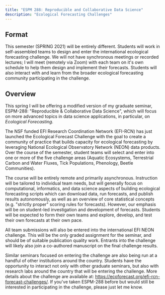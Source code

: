 ```yaml
---
title: "ESPM 288: Reproducible and Collaborative Data Science"
description: "Ecological Forecasting Challenges"
---
```


## Format

This semester (SPRING 2021) will be entirely different.  Students will work in self-assembled teams
to design and enter the international ecological forecasting challenge. We will not
have synchronous meetings or recorded lectures; I will meet (remotely via Zoom) with each team on it's
own schedule to help them design and implement their forecasts. Students will also
interact with and learn from the broader ecological forecasting community participating
in the challenge.


## Overview


This spring I will be offering a modified version of my graduate seminar, ESPM-288:
"Reproducible & Collaborative Data Science", which will focus on more
advanced topics in data science applications, in particular, on
*Ecological Forecasting*.

The NSF funded EFI Research Coordination Network (EFI-RCN) has just
launched the Ecological Forecast Challenge with the goal to create a
community of practice that builds capacity for ecological forecasting
by leveraging National Ecological Observatory Network (NEON)  data
products.  Over the course of the semester, student teams will select
and enter into one or more of the five challenge areas (Aquatic
Ecosystems, Terrestrial Carbon and Water Fluxes, Tick Populations,
Phenology, Beetle Communities).

The course will be entirely remote and primarily asynchronous.
Instruction will be tailored to individual team needs, but will
generally focus on computational, informatics, and data science
aspects of building ecological forecasting scripts which can download
data, run forecasts, and publish results autonomously, as well as an
overview of core statistical concepts (e.g. "strictly proper" scoring
rules for forecasts).  However, our emphasis will be on student-led
investigation and development of forecasts.  Students will be expected
to form their own teams and explore, develop, and test their own forecasts
at their own pace. 

All team submissions will also be entered into the international EFI
NEON challenge.  This will be the only graded assignment for the seminar,
and should be of suitable publication quality work.  Entrants into the challenge
will likely also join a co-authored manuscript on the final challenge results.

Similar seminars focused on entering the challenge are
also being run at a handful of other institutions around the country.
Students have the opportunity to interact not only with other graduate
seminars, but also with research labs around the country that will be
entering the challenge.  More details about the challenge are available at:
<https://ecoforecast.org/efi-rcn-forecast-challenges/>. If you've
taken ESPM-288 before but would still be interested in participating
in the challenge, please just let me know.